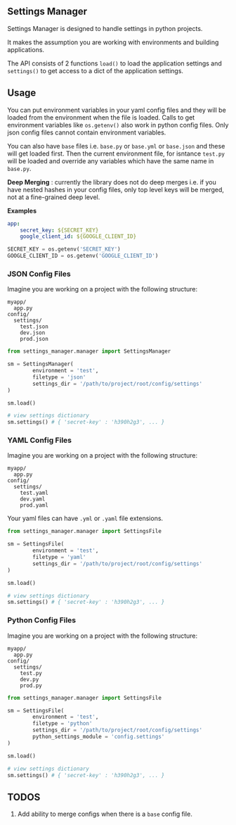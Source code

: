 ## Settings Manager

Settings Manager is designed to handle settings in python projects.

It makes the assumption you are working with environments and building applications.

The API consists of 2 functions `load()` to load the application settings and `settings()` to get access to a dict of the application settings.

## Usage

You can put environment variables in your yaml config files and they will be loaded from the environment when the file is loaded. Calls to get environment variables like `os.getenv()` also work in python config files. Only json config files cannot contain environment variables.

You can also have `base` files i.e. `base.py` or `base.yml` or `base.json` and these will get loaded first. Then the current environment file, for isntance `test.py` will be loaded and override any variables which have the same name in `base.py`.

**Deep Merging** : currently the library does not do deep merges i.e. if you have nested hashes in your config files, only top level keys will be merged, not at a fine-grained deep level.

**Examples**

```yaml
app:
    secret_key: ${SECRET_KEY}
    google_client_id: ${GOOGLE_CLIENT_ID}
```

```python
SECRET_KEY = os.getenv('SECRET_KEY')
GOOGLE_CLIENT_ID = os.getenv('GOOGLE_CLIENT_ID')
```

### JSON Config Files


Imagine you are working on a project with the following structure:

```
myapp/
  app.py
config/
  settings/
    test.json
    dev.json
    prod.json
```

```python
from settings_manager.manager import SettingsManager

sm = SettingsManager(
        environment = 'test', 
        filetype = 'json'
        settings_dir = '/path/to/project/root/config/settings'    
)

sm.load()

# view settings dictionary
sm.settings() # { 'secret-key' : 'h390h2g3', ... }
```

### YAML Config Files


Imagine you are working on a project with the following structure:

```
myapp/
  app.py
config/
  settings/
    test.yaml
    dev.yaml
    prod.yaml
```

Your yaml files can have `.yml` or `.yaml` file extensions.

```python
from settings_manager.manager import SettingsFile

sm = SettingsFile(
        environment = 'test', 
        filetype = 'yaml'
        settings_dir = '/path/to/project/root/config/settings'    
)

sm.load()

# view settings dictionary
sm.settings() # { 'secret-key' : 'h390h2g3', ... }
```

### Python Config Files


Imagine you are working on a project with the following structure:

```
myapp/
  app.py
config/
  settings/
    test.py
    dev.py
    prod.py
```

```python
from settings_manager.manager import SettingsFile

sm = SettingsFile(
        environment = 'test', 
        filetype = 'python'
        settings_dir = '/path/to/project/root/config/settings'
        python_settings_module = 'config.settings'    
)

sm.load()

# view settings dictionary
sm.settings() # { 'secret-key' : 'h390h2g3', ... }
```

## TODOS

1. Add ability to merge configs when there is a `base` config file.